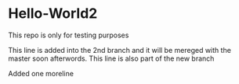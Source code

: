 # Hello-World2
This repo is only for testing purposes

This line is added into the 2nd branch and it will be mereged with  the master soon afterwords.
This line is also part of the new branch

Added one moreline
